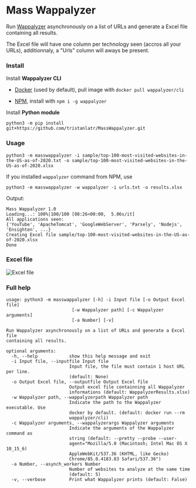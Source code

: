 # Mass Wappalyzer

Run [Wappalyzer](https://www.wappalyzer.com/) asynchronously on a list of URLs and generate a Excel file containing all results.   

The Excel file will have one column per technology seen (accros all your URLs), additionnaly, a "Urls" column will aways be present.  

### Install

Install **Wappalyzer CLI**   
  - [Docker](https://hub.docker.com/r/wappalyzer/cli/) (used by default), pull image with
  `
  docker pull wappalyzer/cli
  `

- [NPM](https://www.npmjs.com/package/wappalyzer), install with `npm i -g wappalyzer`  

Install **Python module**  

    python3 -m pip install git+https://github.com/tristanlatr/MassWappalyzer.git


### Usage

    python3 -m masswappalyzer -i sample/top-100-most-visited-websites-in-the-US-as-of-2020.txt -o sample/top-100-most-visited-websites-in-the-US-as-of-2020.xlsx

If you installed `wappalyzer` command from NPM, use

    python3 -m masswappalyzer -w wappalyzer -i urls.txt -o results.xlsx

Output: 
```
Mass Wappalyzer 1.0
Loading...: 100%|100/100 [08:26<00:00,  5.06s/it]
All applications seen: 
{'YouTube', 'ApacheTomcat', 'GoogleWebServer', 'Parsely', 'Nodejs', 'Ensighten', ...}
Creating Excel file sample/top-100-most-visited-websites-in-the-US-as-of-2020.xlsx
Done
```

### Excel file

![Excel file](https://raw.githubusercontent.com/tristanlatr/MassWappalyzer/master/sample/top-100-most-visited-websites-in-the-US-as-of-2020.png "Excel file")

### Full help

```
usage: python3 -m masswappalyzer [-h] -i Input file [-o Output Excel file]
                         [-w Wappalyzer path] [-c Wappalyzer arguments]
                         [-a Number] [-v]

Run Wappalyzer asynchronously on a list of URLs and generate a Excel file
containing all results.

optional arguments:
  -h, --help            show this help message and exit
  -i Input file, --inputfile Input file
                        Input file, the file must contain 1 host URL per line.
                        (default: None)
  -o Output Excel file, --outputfile Output Excel file
                        Output excel file containning all Wappalyzer
                        informations (default: WappalyzerResults.xlsx)
  -w Wappalyzer path, --wappalyzerpath Wappalyzer path
                        Indicate the path to the Wappalyzer executable. Use
                        docker by default. (default: docker run --rm
                        wappalyzer/cli)
  -c Wappalyzer arguments, --wappalyzerargs Wappalyzer arguments
                        Indicate the arguments of the Wappalyzer command as
                        string (default: --pretty --probe --user-
                        agent="Mozilla/5.0 (Macintosh; Intel Mac OS X 10_15_6)
                        AppleWebKit/537.36 (KHTML, like Gecko)
                        Chrome/85.0.4183.83 Safari/537.36")
  -a Number, --asynch_workers Number
                        Number of websites to analyze at the same time
                        (default: 5)
  -v, --verbose         Print what Wappalyzer prints (default: False)
```
